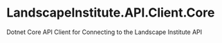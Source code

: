# LandscapeInstitute.API.Client.Core
Dotnet Core API Client for Connecting to the Landscape Institute API
